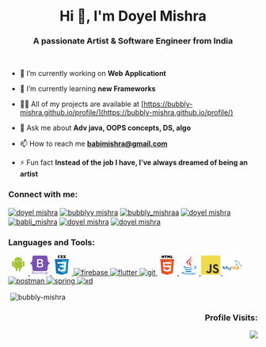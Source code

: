 <h1 align="center">Hi 👋, I'm Doyel Mishra</h1>
<h3 align="center">A passionate Artist & Software Engineer from India</h3>

<p align="left"> <a href="https://twitter.com/" target="blank"><img src="https://img.shields.io/twitter/follow/?logo=twitter&style=for-the-badge" alt="" /></a> </p>

- 🔭 I’m currently working on **Web Applicationt**

- 🌱 I’m currently learning **new Frameworks**

- 👨‍💻 All of my projects are available at [https://bubbly-mishra.github.io/profile/](https://bubbly-mishra.github.io/profile/)

- 💬 Ask me about **Adv java, OOPS concepts, DS, algo**

- 📫 How to reach me **babimishra@gmail.com**

- ⚡ Fun fact **Instead of the job I have, I’ve always dreamed of being an artist**

<h3 align="left">Connect with me:</h3>
<p align="left">
<a href="https://www.linkedin.com/in/doyel-mishra-3989451a4/" target="blank"><img align="center" src="https://raw.githubusercontent.com/rahuldkjain/github-profile-readme-generator/master/src/images/icons/Social/linked-in-alt.svg" alt="doyel mishra" height="30" width="40" /></a>
<a href="https://www.facebook.com/bmishra002/" target="blank"><img align="center" src="https://raw.githubusercontent.com/rahuldkjain/github-profile-readme-generator/master/src/images/icons/Social/facebook.svg" alt="bubblyy mishra" height="30" width="40" /></a>
<a href="https://www.instagram.com/bubbly_mishraa/" target="blank"><img align="center" src="https://raw.githubusercontent.com/rahuldkjain/github-profile-readme-generator/master/src/images/icons/Social/instagram.svg" alt="bubbly_mishraa" height="30" width="40" /></a>
<a href="https://www.youtube.com/channel/UCRUa6lZL7G0T04-Fcp06PaQ" target="blank"><img align="center" src="https://raw.githubusercontent.com/rahuldkjain/github-profile-readme-generator/master/src/images/icons/Social/youtube.svg" alt="doyel mishra" height="30" width="40" /></a>
<a href="https://www.codechef.com/users/babli_mishra" target="blank"><img align="center" src="https://cdn.jsdelivr.net/npm/simple-icons@3.1.0/icons/codechef.svg" alt="babli_mishra" height="30" width="40" /></a>
<a href="https://www.hackerrank.com/babimishra002" target="blank"><img align="center" src="https://raw.githubusercontent.com/rahuldkjain/github-profile-readme-generator/master/src/images/icons/Social/hackerrank.svg" alt="doyel mishra" height="30" width="40" /></a>
<a href="https://leetcode.com/Bubbly_Mishra/" target="blank"><img align="center" src="https://raw.githubusercontent.com/rahuldkjain/github-profile-readme-generator/master/src/images/icons/Social/leet-code.svg" alt="doyel mishra" height="30" width="40" /></a>
</p>

<h3 align="left">Languages and Tools:</h3>
<p align="left"> <a href="https://developer.android.com" target="_blank"> <img src="https://raw.githubusercontent.com/devicons/devicon/master/icons/android/android-original-wordmark.svg" alt="android" width="40" height="40"/> </a> <a href="https://getbootstrap.com" target="_blank"> <img src="https://raw.githubusercontent.com/devicons/devicon/master/icons/bootstrap/bootstrap-plain-wordmark.svg" alt="bootstrap" width="40" height="40"/> </a> <a href="https://www.w3schools.com/css/" target="_blank"> <img src="https://raw.githubusercontent.com/devicons/devicon/master/icons/css3/css3-original-wordmark.svg" alt="css3" width="40" height="40"/> </a> <a href="https://firebase.google.com/" target="_blank"> <img src="https://www.vectorlogo.zone/logos/firebase/firebase-icon.svg" alt="firebase" width="40" height="40"/> </a> <a href="https://flutter.dev" target="_blank"> <img src="https://www.vectorlogo.zone/logos/flutterio/flutterio-icon.svg" alt="flutter" width="40" height="40"/> </a> <a href="https://git-scm.com/" target="_blank"> <img src="https://www.vectorlogo.zone/logos/git-scm/git-scm-icon.svg" alt="git" width="40" height="40"/> </a> <a href="https://www.w3.org/html/" target="_blank"> <img src="https://raw.githubusercontent.com/devicons/devicon/master/icons/html5/html5-original-wordmark.svg" alt="html5" width="40" height="40"/> </a> <a href="https://www.java.com" target="_blank"> <img src="https://raw.githubusercontent.com/devicons/devicon/master/icons/java/java-original.svg" alt="java" width="40" height="40"/> </a> <a href="https://developer.mozilla.org/en-US/docs/Web/JavaScript" target="_blank"> <img src="https://raw.githubusercontent.com/devicons/devicon/master/icons/javascript/javascript-original.svg" alt="javascript" width="40" height="40"/> </a> <a href="https://www.mysql.com/" target="_blank"> <img src="https://raw.githubusercontent.com/devicons/devicon/master/icons/mysql/mysql-original-wordmark.svg" alt="mysql" width="40" height="40"/> </a> <a href="https://postman.com" target="_blank"> <img src="https://www.vectorlogo.zone/logos/getpostman/getpostman-icon.svg" alt="postman" width="40" height="40"/> </a> <a href="https://spring.io/" target="_blank"> <img src="https://www.vectorlogo.zone/logos/springio/springio-icon.svg" alt="spring" width="40" height="40"/> </a> <a href="https://www.adobe.com/products/xd.html" target="_blank"> <img src="https://cdn.worldvectorlogo.com/logos/adobe-xd.svg" alt="xd" width="40" height="40"/> </a> </p>

<p>&nbsp;<img align="center" src="https://github-readme-stats.vercel.app/api?username=bubbly-mishra&show_icons=true&theme=tokyonight" alt="bubbly-mishra" /></p>


<!-- <h2 align = "right">  Profile Visits: </h2> -->
<h3 align=" right"> Profile Visits:</h3>
<img align = "right" src='https://profile-counter.glitch.me/Bubbly-mishra/count.svg' width='auto'>

